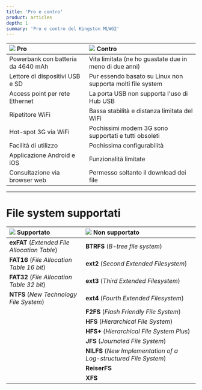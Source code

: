```yaml
---
title: 'Pro e contro'
product: articles
depth: 1
summary: 'Pro e contro del Kingston MLWG2'
---
```


| ![](/resources/gtk-yes.png) **Pro**   | ![](/resources/gtk-no.png) **Contro**                      |
|:--------------------------------------|:-----------------------------------------------------------|
| Powerbank con batteria da 4640 mAh    | Vita limitata (ne ho guastate due in meno di due anni)     |
| Lettore di dispositivi USB e SD       | Pur essendo basato su Linux non supporta molti file system |
| Access point per rete Ethernet        | La porta USB non supporta l'uso di Hub USB                 |
| Ripetitore WiFi                       | Bassa stabilità e distanza limitata del WiFi               |
| Hot-spot 3G via WiFi                  | Pochissimi modem 3G sono supportati e tutti obsoleti       |
| Facilità di utilizzo                  | Pochissima configurabilità                                 |
| Applicazione Android e iOS            | Funzionalità limitate                                      |
| Consultazione via browser web         | Permesso soltanto il download dei file                     |

----
# File system supportati

| ![](/resources/gtk-yes.png) **Supportato**    | ![](/resources/gtk-no.png) **Non supportato**                    |
|:----------------------------------------------|:-----------------------------------------------------------------|
| **exFAT** (*Extended File Allocation Table*)  | **BTRFS** (*B-tree file system*)                                 |
| **FAT16** (*File Allocation Table 16 bit*)    | **ext2** (*Second Extended Filesystem*)                          |
| **FAT32** (*File Allocation Table 32 bit*)    | **ext3** (*Third Extended Filesystem*)                           |
| **NTFS** (*New Technology File System*)       | **ext4** (*Fourth Extended Filesystem*)                          |
|                                               | **F2FS** (*Flash Friendly File System*)                          |
|                                               | **HFS** (*Hierarchical File System*)                             |
|                                               | **HFS+** (*Hierarchical File System Plus*)                       |
|                                               | **JFS** (*Journaled File System*)                                |
|                                               | **NILFS** (*New Implementation of a Log-structured File System*) |
|                                               | **ReiserFS**                                                     |
|                                               | **XFS**                                                          |
